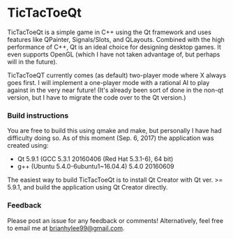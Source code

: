 # TicTacToeQt
TicTacToeQt is a simple game in C++ using the Qt framework and uses features like QPainter, Signals/Slots, and QLayouts. Combined with the high performance of C++, Qt is an ideal choice for designing desktop games. It even supports OpenGL (which I have not taken advantage of, but perhaps will in the future).

TicTacToeQT currently comes (as default) two-player mode where X always goes first. I will implement a one-player mode with a rational AI to play against in the very near future! (It's already been sort of done in the non-qt version, but I have to migrate the code over to the Qt version.)

### Build instructions
You are free to build this using qmake and make, but personally I have had difficulty doing so. As of this moment (Sep. 6, 2017) the application was created using:
* Qt 5.9.1 (GCC 5.3.1 20160406 (Red Hat 5.3.1-6), 64 bit)
* g++ (Ubuntu 5.4.0-6ubuntu1~16.04.4) 5.4.0 20160609

The easiest way to build TicTacToeQt is to install Qt Creator with Qt ver. >= 5.9.1, and build the application using Qt Creator directly.

### Feedback
Please post an issue for any feedback or comments! Alternatively, feel free to email me at brianhylee99@gmail.com.
